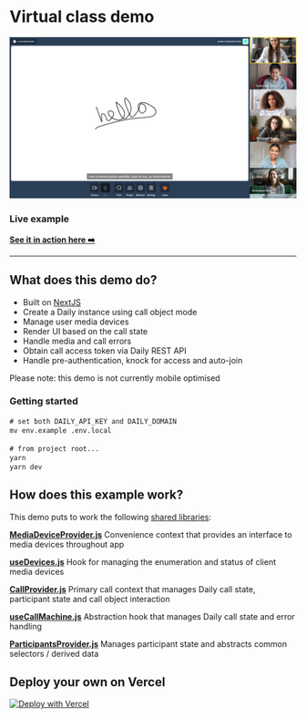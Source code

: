 # Virtual class demo

![Virtual class call](image.png)

### Live example

**[See it in action here ➡️]()**

---

## What does this demo do?

- Built on [NextJS](https://nextjs.org/)
- Create a Daily instance using call object mode
- Manage user media devices
- Render UI based on the call state
- Handle media and call errors
- Obtain call access token via Daily REST API
- Handle pre-authentication, knock for access and auto-join

Please note: this demo is not currently mobile optimised

### Getting started

```
# set both DAILY_API_KEY and DAILY_DOMAIN
mv env.example .env.local

# from project root...
yarn
yarn dev
```

## How does this example work?

This demo puts to work the following [shared libraries](shared):

**[MediaDeviceProvider.js](contexts/MediaDeviceProvider.js)**
Convenience context that provides an interface to media devices throughout app

**[useDevices.js](../../shared/contexts/useDevices.js)**
Hook for managing the enumeration and status of client media devices

**[CallProvider.js](contexts/CallProvider.js)**
Primary call context that manages Daily call state, participant state and call object interaction

**[useCallMachine.js](contexts/useCallMachine.js)**
Abstraction hook that manages Daily call state and error handling

**[ParticipantsProvider.js](contexts/ParticipantsProvider.js)**
Manages participant state and abstracts common selectors / derived data

## Deploy your own on Vercel

[![Deploy with Vercel](https://vercel.com/button)](https://vercel.com/new/daily-co/clone-flow?repository-url=https%3A%2F%2Fgithub.com%2Fdaily-demos%2Fexamples.git&env=DAILY_DOMAIN%2CDAILY_API_KEY&envDescription=Your%20Daily%20domain%20and%20API%20key%20can%20be%20found%20on%20your%20account%20dashboard&envLink=https%3A%2F%2Fdashboard.daily.co&project-name=daily-examples&repo-name=daily-examples)
